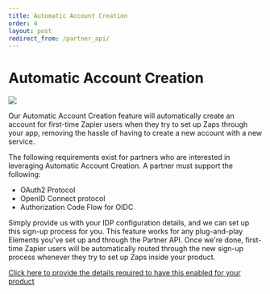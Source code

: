 ```yaml
---
title: Automatic Account Creation
order: 4
layout: post
redirect_from: /partner_api/
---
```


# Automatic Account Creation
![](https://cdn.zappy.app/d070d19eb61f0277aaa84909533e1006.png)

Our Automatic Account Creation feature will automatically create an account for first-time Zapier users when they try to set up Zaps through your app, removing the hassle of having to create a new account with a new service.

The following requirements exist for partners who are interested in leveraging Automatic Account Creation. A partner must support the following:

- OAuth2 Protocol
- OpenID Connect protocol
- Authorization Code Flow for OIDC

Simply provide us with your IDP configuration details, and we can set up this sign-up process for you. This feature works for any plug-and-play Elements you've set up and through the Partner API. Once we're done, first-time Zapier users will be automatically routed through the new sign-up process whenever they try to set up Zaps inside your product. 

[Click here to provide the details required to have this enabled for your product](https://zapier.typeform.com/to/OlPloIcW/?utm_source=zapier_marketing_website&utm_medium=embed_experience&utm_campaign=solutions_marketing_page)
